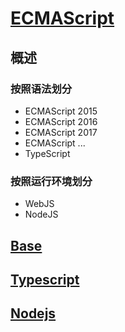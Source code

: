 <link rel="stylesheet" href="https://zhmhbest.gitee.io/hellomathematics/style/index.css">
<script src="https://zhmhbest.gitee.io/hellomathematics/style/index.js"></script>

# [ECMAScript](https://github.com/zhmhbest/HelloECMAScript)

## 概述

### 按照语法划分

- ECMAScript 2015
- ECMAScript 2016
- ECMAScript 2017
- ECMAScript ...
- TypeScript

### 按照运行环境划分

- WebJS
- NodeJS

## [Base](base/index.html)

## [Typescript](typescript/index.html)

## [Nodejs](nodejs/index.html)

